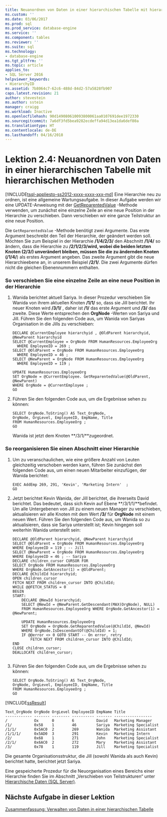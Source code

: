 ```yaml
---
title: Neuanordnen von Daten in einer hierarchischen Tabelle mit hierarchischen Methoden | Microsoft-Dokumentation
ms.custom: ''
ms.date: 03/06/2017
ms.prod: sql
ms.prod_service: database-engine
ms.service: ''
ms.component: tables
ms.reviewer: ''
ms.suite: sql
ms.technology:
- database-engine
ms.tgt_pltfrm: ''
ms.topic: article
applies_to:
- SQL Server 2016
helpviewer_keywords:
- HierarchyID
ms.assetid: 7b8064c7-62c6-488d-84d2-57a5828fb907
caps.latest.revision: 21
author: stevestein
ms.author: sstein
manager: craigg
ms.workload: Inactive
ms.openlocfilehash: 90d149080610093800061aa0107691dee1972330
ms.sourcegitcommit: 7a6df3fd5bea9282ecdeffa94d13ea1da6def80a
ms.translationtype: HT
ms.contentlocale: de-DE
ms.lasthandoff: 04/16/2018
---
```

# <a name="lesson-2-4---reordering-data-in-a-hierarchical-table-using-hierarchical-methods"></a>Lektion 2.4: Neuanordnen von Daten in einer hierarchischen Tabelle mit hierarchischen Methoden
[!INCLUDE[tsql-appliesto-ss2012-xxxx-xxxx-xxx-md](../../includes/tsql-appliesto-ss2012-xxxx-xxxx-xxx-md.md)]
Eine Hierarchie neu zu ordnen, ist eine allgemeine Wartungsaufgabe. In dieser Aufgabe werden wir eine UPDATE-Anweisung mit der [GetReparentedValue](../../t-sql/data-types/getreparentedvalue-database-engine.md) -Methode verwenden, um zunächst eine einzelne Zeile an eine neue Position in der Hierarchie zu verschieben. Dann verschieben wir eine ganze Teilstruktur an eine neue Position.  
  
Die `GetReparentedValue` -Methode benötigt zwei Argumente. Das erste Argument beschreibt den Teil der Hierarchie, der geändert werden soll. Möchten Sie zum Beispiel in der Hierarchie **/1/4/2/3/** den Abschnitt **/1/4/** so ändern, dass die Hierarchie zu **/2/1/2/3/**wird, wobei die beiden letzten Knoten (**2/3/**) unverändert bleiben, müssen Sie die zu ändernden Knoten (**/1/4/**) als erstes Argument angeben. Das zweite Argument gibt die neue Hierarchieebene an, in unserem Beispiel **/2/1/**. Die zwei Argumente dürfen nicht die gleichen Ebenennummern enthalten.  
  
### <a name="to-move-a-single-row-to-a-new-location-in-the-hierarchy"></a>So verschieben Sie eine einzelne Zeile an eine neue Position in der Hierarchie  
  
1.  Wanida berichtet aktuell Sariya. In dieser Prozedur verschieben Sie Wanida von ihrem aktuellen Knoten **/1/1/** so, dass sie Jill berichtet. Ihr neuer Knoten wird **/3/1/** , daher ist **/1/** das erste Argument und **/3/** das zweite. Diese Werte entsprechen den **OrgNode** -Werten von Sariya und Jill. Führen Sie den folgenden Code aus, um Wanida von Sariyas Organisation in die Jills zu verschieben:  
  
    ```  
    DECLARE @CurrentEmployee hierarchyid , @OldParent hierarchyid, @NewParent hierarchyid  
    SELECT @CurrentEmployee = OrgNode FROM HumanResources.EmployeeOrg  
      WHERE EmployeeID = 269 ;   
    SELECT @OldParent = OrgNode FROM HumanResources.EmployeeOrg  
      WHERE EmployeeID = 46 ;   
    SELECT @NewParent = OrgNode FROM HumanResources.EmployeeOrg  
      WHERE EmployeeID = 119 ;   
  
    UPDATE HumanResources.EmployeeOrg  
    SET OrgNode = @CurrentEmployee. GetReparentedValue(@OldParent, @NewParent)   
    WHERE OrgNode = @CurrentEmployee ;  
    GO  
    ```  
  
2.  Führen Sie den folgenden Code aus, um die Ergebnisse sehen zu können:  
  
    ```  
    SELECT OrgNode.ToString() AS Text_OrgNode,   
    OrgNode, OrgLevel, EmployeeID, EmpName, Title   
    FROM HumanResources.EmployeeOrg ;  
    GO  
    ```  
  
    Wanida ist jetzt dem Knoten **/3/1/**zugeordnet.  
  
### <a name="to-reorganize-a-section-of-a-hierarchy"></a>So reorganisieren Sie einen Abschnitt einer Hierarchie  
  
1.  Um zu veranschaulichen, wie eine größere Anzahl von Leuten gleichzeitig verschoben werden kann, führen Sie zunächst den folgenden Code aus, um einen neuen Mitarbeiter einzufügen, der Wanida berichtet:  
  
    ```  
    EXEC AddEmp 269, 291, 'Kevin', 'Marketing Intern'  ;  
    GO  
    ```  
  
2.  Jetzt berichtet Kevin Wanida, der Jill berichtet, die ihrerseits David berichtet. Das bedeutet, dass sich Kevin auf Ebene **/3/1/1/**befindet. Um alle Untergebenen von Jill zu einem neuen Manager zu verschieben, aktualisieren wir alle Knoten mit dem Wert **/3/** für **OrgNode** mit einem neuen Wert. Führen Sie den folgenden Code aus, um Wanida so zu aktualisieren, dass sie Sariya unterstellt ist; Kevin hingegen soll weiterhin Wanida unterstellt sein:  
  
    ```  
    DECLARE @OldParent hierarchyid, @NewParent hierarchyid  
    SELECT @OldParent = OrgNode FROM HumanResources.EmployeeOrg  
    WHERE EmployeeID = 119 ; -- Jill  
    SELECT @NewParent = OrgNode FROM HumanResources.EmployeeOrg  
    WHERE EmployeeID = 46 ; -- Sariya  
    DECLARE children_cursor CURSOR FOR  
    SELECT OrgNode FROM HumanResources.EmployeeOrg  
    WHERE OrgNode.GetAncestor(1) = @OldParent;  
    DECLARE @ChildId hierarchyid;  
    OPEN children_cursor  
    FETCH NEXT FROM children_cursor INTO @ChildId;  
    WHILE @@FETCH_STATUS = 0  
    BEGIN  
    START:  
        DECLARE @NewId hierarchyid;  
        SELECT @NewId = @NewParent.GetDescendant(MAX(OrgNode), NULL)  
        FROM HumanResources.EmployeeOrg WHERE OrgNode.GetAncestor(1) = @NewParent;  
  
        UPDATE HumanResources.EmployeeOrg  
        SET OrgNode = OrgNode.GetReparentedValue(@ChildId, @NewId)  
        WHERE OrgNode.IsDescendantOf(@ChildId) = 1;  
        IF @@error <> 0 GOTO START -- On error, retry  
            FETCH NEXT FROM children_cursor INTO @ChildId;  
    END  
    CLOSE children_cursor;  
    DEALLOCATE children_cursor;  
  
    ```  
  
3.  Führen Sie den folgenden Code aus, um die Ergebnisse sehen zu können:  
  
    ```  
    SELECT OrgNode.ToString() AS Text_OrgNode,   
    OrgNode, OrgLevel, EmployeeID, EmpName, Title   
    FROM HumanResources.EmployeeOrg ;  
    GO  
    ```  
  
[!INCLUDE[ssResult](../../includes/ssresult-md.md)]  
  
```  
Text_OrgNode OrgNode OrgLevel EmployeeID EmpName Title  
------------ ------- -------- ---------- ------- -----------------  
/            Ox      0        6          David   Marketing Manager  
/1/          0x58    1        46         Sariya  Marketing Specialist  
/1/1/        0x5AC0  2        269        Wanida  Marketing Assistant  
/1/1/1/      0x5AD0  3        291        Kevin   Marketing Intern  
/2/          0x68    1        271        John    Marketing Specialist  
/2/1/        0x6AC0  2        272        Mary    Marketing Assistant  
/3/          0x78    1        119        Jill    Marketing Specialist  
```  
  
Die gesamte Organisationsstruktur, die Jill (sowohl Wanida als auch Kevin) berichtet hatte, berichtet jetzt Sariya.  
  
Eine gespeicherte Prozedur für die Neuorganisation eines Bereichs einer Hierarchie finden Sie im Abschnitt „Verschieben von Teilstrukturen“ unter [Hierarchische Daten (SQL Server)](../../relational-databases/hierarchical-data-sql-server.md#BKMK_MovingSubtrees).  
  
## <a name="next-task-in-lesson"></a>Nächste Aufgabe in dieser Lektion  
[Zusammenfassung: Verwalten von Daten in einer hierarchischen Tabelle](../../relational-databases/tables/lesson-2-5-summary-managing-data-in-a-hierarchical-table.md)  
  
  
  
